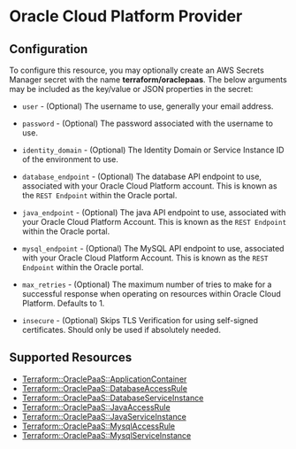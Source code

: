 # Oracle Cloud Platform Provider

## Configuration

To configure this resource, you may optionally create an AWS Secrets Manager secret with the name **terraform/oraclepaas**. The below arguments may be included as the key/value or JSON properties in the secret:

* `user` - (Optional) The username to use, generally your email address.

* `password` - (Optional) The password associated with the username to use.

* `identity_domain` - (Optional) The Identity Domain or Service Instance ID of the environment to use.  

* `database_endpoint` - (Optional) The database API endpoint to use, associated with your Oracle Cloud Platform account.
This is known as the `REST Endpoint` within the Oracle portal.

* `java_endpoint` - (Optional) The java API endpoint to use, associated with your Oracle Cloud Platform Account.
This is known as the `REST Endpoint` within the Oracle portal.

* `mysql_endpoint` - (Optional) The MySQL API endpoint to use, associated with your Oracle Cloud Platform Account. This is known as the `REST Endpoint` within the Oracle portal.

* `max_retries` - (Optional) The maximum number of tries to make for a successful response when operating on
resources within Oracle Cloud Platform.
Defaults to 1.

* `insecure` - (Optional) Skips TLS Verification for using self-signed certificates. Should only be used if
absolutely needed.


## Supported Resources

* [Terraform::OraclePaaS::ApplicationContainer](../resources/oraclepaas/Terraform-OraclePaaS-ApplicationContainer/docs/README.md)
* [Terraform::OraclePaaS::DatabaseAccessRule](../resources/oraclepaas/Terraform-OraclePaaS-DatabaseAccessRule/docs/README.md)
* [Terraform::OraclePaaS::DatabaseServiceInstance](../resources/oraclepaas/Terraform-OraclePaaS-DatabaseServiceInstance/docs/README.md)
* [Terraform::OraclePaaS::JavaAccessRule](../resources/oraclepaas/Terraform-OraclePaaS-JavaAccessRule/docs/README.md)
* [Terraform::OraclePaaS::JavaServiceInstance](../resources/oraclepaas/Terraform-OraclePaaS-JavaServiceInstance/docs/README.md)
* [Terraform::OraclePaaS::MysqlAccessRule](../resources/oraclepaas/Terraform-OraclePaaS-MysqlAccessRule/docs/README.md)
* [Terraform::OraclePaaS::MysqlServiceInstance](../resources/oraclepaas/Terraform-OraclePaaS-MysqlServiceInstance/docs/README.md)